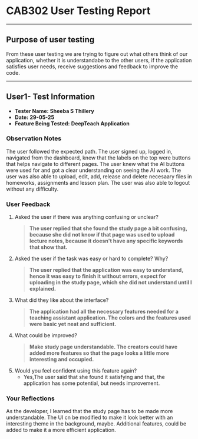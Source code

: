 #  CAB302 User Testing Report

---

##  Purpose of user testing
From these user testing we are trying to figure out what others think of our application, whether it is understandabe to the other users, if the application satisfies user needs,
receive suggestions and feedback to improve the code.

---

##  User1- Test Information

- **Tester Name:** ____Sheeba S Thillery____
- **Date:** ______29-05-25______
- **Feature Being Tested:** ____DeepTeach Application____

###  Observation Notes
The user followed the expected path. The user signed up, logged in, navigated from the dashboard, knew that the labels on the top were buttons that helps navigate to different pages.
The user knew what the AI buttons were used for and got a clear understanding on seeing the AI work. 
The user was also able to upload, edit, add, release and delete necesaary files in homeworks, assignments and lesson plan.
The user was also able to logout without any difficulty.

###  User Feedback

1. Asked the user if there was anything confusing or unclear?
   > __The user replied that she found the study page a bit confusing, because she did not know if that page was used to upload lecture notes, because it doesn't have any specific keywords that show that.__
2. Asked the user if the task was easy or hard to complete? Why?
   > __The user replied that the application was easy to understand, hence it was easy to finish it without errors, expect for uploading in the study page, which she did not understand until I explained.__
4. What did they like about the interface?
   > __The application had all the necessary features needed for a teaching assistant application. The colors and the features used were basic yet neat and sufficient.__
4. What could be improved?
   > ____Make study page understandable. The creators could have added more features so that the page looks a little more interesting and occupied.____
5. Would you feel confident using this feature again?
   - Yes,The user said that she found it satisfying and that, the application has some potential, but needs improvement.
     
### Your Reflections

As the developer, I learned that the study page has to be made more understandable.
The UI cn be modified to make it look better with an interesting theme in the background, maybe. Additional features, could be added to make it a more efficient application.

